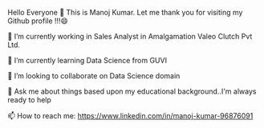 Hello Everyone 👋 This is Manoj Kumar. Let me thank you for visiting my Github profile !!!😄

🔭 I’m currently working in Sales Analyst in Amalgamation Valeo Clutch Pvt Ltd. 

🌱 I’m currently learning Data Science from GUVI 

👯 I’m looking to collaborate on Data Science domain 

💬 Ask me about things based upon my educational background..I'm always ready to help 

📫 How to reach me: https://www.linkedin.com/in/manoj-kumar-96876091
